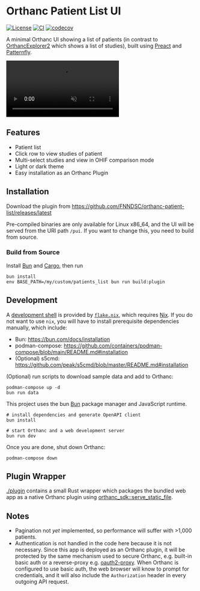 # Orthanc Patient List UI

[![License](https://img.shields.io/github/license/FNNDSC/orthanc-patient-list)](https://github.com/FNNDSC/orthanc-patient-list/tree/master#GPL-3.0-1-ov-file)
[![CI](https://github.com/FNNDSC/orthanc-patient-list/actions/workflows/ci.yml/badge.svg)](https://github.com/FNNDSC/orthanc-patient-list/actions/workflows/ci.yml)
[![codecov](https://codecov.io/gh/FNNDSC/orthanc-patient-list/graph/badge.svg?token=2266ATLFAP)](https://codecov.io/gh/FNNDSC/orthanc-patient-list)

A minimal Orthanc UI showing a list of patients (in contrast to
[OrthancExplorer2](https://github.com/orthanc-server/orthanc-explorer-2)
which shows a list of studies), built using [Preact](https://preactjs.com/)
and [Patternfly](https://www.patternfly.org/).

<video src="https://github.com/user-attachments/assets/943e0bb3-ee2b-4a81-a61a-db3746491be5" controls muted></video>

## Features

- Patient list
- Click row to view studies of patient
- Multi-select studies and view in OHIF comparison mode
- Light or dark theme
- Easy installation as an Orthanc Plugin

## Installation

Download the plugin from https://github.com/FNNDSC/orthanc-patient-list/releases/latest

Pre-compiled binaries are only available for Linux x86_64, and the UI will be
served from the URI path `/pui`. If you want to change this, you need to build
from source.

### Build from Source

Install [Bun](https://bun.com/docs/installation) and [Cargo](https://rustup.rs/),
then run

```shell
bun install
env BASE_PATH=/my/custom/patients_list bun run build:plugin
```

## Development

A [development shell](https://nix.dev/manual/nix/2.30/command-ref/new-cli/nix3-develop) is provided
by [`flake.nix`](./flake.nix), which requires [Nix](https://nixos.org). If you do not want to use
`nix`, you will have to install prerequisite dependencies manually, which include:

- Bun: https://bun.com/docs/installation
- podman-compose: https://github.com/containers/podman-compose/blob/main/README.md#installation
- (Optional) s5cmd: https://github.com/peak/s5cmd/blob/master/README.md#installation

(Optional) run scripts to download sample data and add to Orthanc:

```shell
podman-compose up -d
bun run data
```

This project uses the bun [Bun](https://bun.com) package manager and JavaScript runtime.

```shell
# install dependencies and generate OpenAPI client
bun install

# start Orthanc and a web development server
bun run dev
```

Once you are done, shut down Orthanc:

```shell
podman-compose down
```

## Plugin Wrapper

[./plugin](./plugin) contains a small Rust wrapper which packages the bundled
web app as a native Orthanc plugin using
[orthanc_sdk::serve_static_file](https://docs.rs/orthanc_sdk/0.2.0/orthanc_sdk/fn.serve_static_file.html).

## Notes

- Pagination not _yet_ implemented, so performance will suffer with >1,000 patients.
- Authentication is not handled in the code here because it is not necessary.
  Since this app is deployed as an Orthanc plugin, it will be protected by
  the same mechanism used to secure Orthanc, e.g. built-in basic auth or a
  reverse-proxy e.g. [oauth2-proxy](https://oauth2-proxy.github.io/oauth2-proxy/).
  When Orthanc is configured to use basic auth, the web browser will know to
  prompt for credentials, and it will also include the `Authorization` header
  in every outgoing API request.

